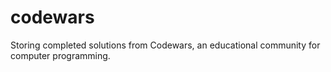 # codewars
Storing completed solutions from Codewars, an educational community for computer programming.
